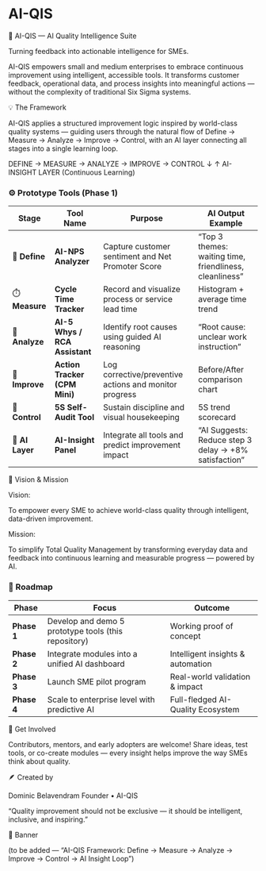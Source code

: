 # AI-QIS
🧭 AI-QIS — AI Quality Intelligence Suite

Turning feedback into actionable intelligence for SMEs.

AI-QIS empowers small and medium enterprises to embrace continuous improvement using intelligent, accessible tools.
It transforms customer feedback, operational data, and process insights into meaningful actions — without the complexity of traditional Six Sigma systems.

💡 The Framework

AI-QIS applies a structured improvement logic inspired by world-class quality systems — guiding users through the natural flow of Define → Measure → Analyze → Improve → Control, with an AI layer connecting all stages into a single learning loop.

DEFINE  →  MEASURE  →  ANALYZE  →  IMPROVE  →  CONTROL
   ↓                                          ↑
         AI-INSIGHT LAYER (Continuous Learning)

### ⚙️ Prototype Tools (Phase 1)

| **Stage** | **Tool Name** | **Purpose** | **AI Output Example** |
|------------|----------------|--------------|------------------------|
| 🧭 **Define** | **AI-NPS Analyzer** | Capture customer sentiment and Net Promoter Score | “Top 3 themes: waiting time, friendliness, cleanliness” |
| ⏱️ **Measure** | **Cycle Time Tracker** | Record and visualize process or service lead time | Histogram + average time trend |
| 🧠 **Analyze** | **AI-5 Whys / RCA Assistant** | Identify root causes using guided AI reasoning | “Root cause: unclear work instruction” |
| 🔄 **Improve** | **Action Tracker (CPM Mini)** | Log corrective/preventive actions and monitor progress | Before/After comparison chart |
| 🧹 **Control** | **5S Self-Audit Tool** | Sustain discipline and visual housekeeping | 5S trend scorecard |
| 🤖 **AI Layer** | **AI-Insight Panel** | Integrate all tools and predict improvement impact | “AI Suggests: Reduce step 3 delay → +8% satisfaction” |


🎯 Vision & Mission

Vision:

To empower every SME to achieve world-class quality through intelligent, data-driven improvement.

Mission:

To simplify Total Quality Management by transforming everyday data and feedback into continuous learning and measurable progress — powered by AI.

### 🚀 Roadmap

| **Phase** | **Focus** | **Outcome** |
|------------|------------|-------------|
| **Phase 1** | Develop and demo 5 prototype tools (this repository) | Working proof of concept |
| **Phase 2** | Integrate modules into a unified AI dashboard | Intelligent insights & automation |
| **Phase 3** | Launch SME pilot program | Real-world validation & impact |
| **Phase 4** | Scale to enterprise level with predictive AI | Full-fledged AI-Quality Ecosystem |

🤝 Get Involved

Contributors, mentors, and early adopters are welcome!
Share ideas, test tools, or co-create modules — every insight helps improve the way SMEs think about quality.

🪶 Created by

Dominic Belavendram
Founder • AI-QIS

“Quality improvement should not be exclusive — it should be intelligent, inclusive, and inspiring.”

📸 Banner

(to be added — “AI-QIS Framework: Define → Measure → Analyze → Improve → Control → AI Insight Loop”)
